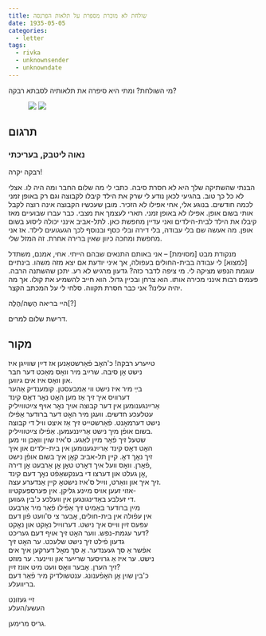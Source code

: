 ```yaml
---
title: שולחת לא מוכרת מספרת על תלאות הפרנסה
date: 1935-05-05
categories:
  - letter
tags:
  - rivka
  - unknownsender
  - unknowndate
---
```



מי השולחת? ומתי היא סיפרה את תלאותיה לסבתא רבקה?

<figure class="half">
    <a  href="/pupko-papers/assets/images/1955-05-05-hesche-1.jpg">
    <img src="/pupko-papers/assets/images/1955-05-05-hesche-1.jpg"></a>
    <a  href="/pupko-papers/assets/images/1955-05-05-hesche-2.jpg">
    <img src="/pupko-papers/assets/images/1955-05-05-hesche-2.jpg"></a>
</figure>

## תרגום
### נאוה ליטבק, בעריכתי

רבקה יקרה!

הבנתי שהשתיקה שלך היא לא חסרת סיבה. כתבי לי מה שלום החבר ומה היה לו.
אצלי לא כל כך טוב. בהגיעי לכאן נודע לי שרק את הילד קיבלו לקבוצה וגם רק באופן זמני לכמה
חודשים. בנוגע אלי, אחי אפילו לא הזכיר. מובן שעכשיו הקבוצה אינה רוצה לקבל אותי
בשום אופן. אפילו לא באופן זמני. תארי לעצמך את מצבי. כבר עברו שבועיים מאז קיבלו את הילד
לבית-הילדים ואני עדיין מחפשת כאן. לתל-אביב אינני יכולה ליסוע בשום אופן. מה אעשה שם בלי
עבודה, בלי דירה ובלי כסף ובנוסף לכך הגעגועים לילד. אז אני מחפשת ומחכה כיוון שאין ברירה
אחרת. זה המזל שלי.

מנקודת מבט [מסוימת] – אני באותם התנאים שבהם הייתי.
אחי, אמנם, משתדל [למצוא] לי עבודה בבית-החולים בעפולה, אך איני יודעת אם יצא מזה משהו.
בינתיים עוגמת הנפש מציקה לי. מי ציפה לדבר כזה?
גדעון מרגיש לא רע. יתכן שהשתנה הרבה. פעמים רבות אינני מכירה אותו. הוא צרחן ובכיין גדול.
הוא חייב להשמיע את קולו. אך מה יהיה עלינו? אני כבר חסרת תקווה. סלחי לי על המכתב הקצר.

היי בריאה
הֶשֶה/הֶלֶה[?]

דרישת שלום למרים.

## מקור

טײַערע רבקה! כ'האׇב פֿאַרשטאַנען אז דײַן שווײַגן איז  
נישט אׇן סיבה. שרײַב מיר וואׇס מאַכט דער חבר  
און וואׇס איז אים גיווען.  
בײַ מיר איז  נישט ווי אַמבעסטן. קומענדיק אַהער  
דערוויס איך זיך אַז מען האׇט נאׇר דאׇס קינד  
אַרײַנגענומען אין דער קבוצה אויך נאׇר אויף צײַטווײַליק  
עטלעכע חדשים. וועגן מיר האׇט דער ברודער אַפֿילו  
נישט דערמאׇנט. פֿאַרשטייט זיך אַז איצט וויל די קבוצה  
בשום אופֿן מיך נישט אַרײַננעמען. אַפֿילו צײַטווײַליק.  
שטעל זיך פֿאׇר מײַן לאַגע. ס'איז שוין וואׇכן ווי מען  
האׇט דאׇס קינד אַרײַנגענומען אין בית-ילדים און  איך  
זיך נאׇך דאׇ. קיין תל-אביב קאׇן איך בשום אופֿן נישט  
פֿאׇרן. וואׇס וועל איך דאׇרט טאׇן אׇן אַרבעט אׇן דירה,  
אׇן געלט און דערצו די בענקשאַפֿט נאׇך דעם קינד,  
זיך איך און וואַרט, ווײַל ס'איז נישטאׇ קיין אַנדערע עצה.  
אזוי זעען אויס מײַנע גליקן. אין פּערספעקטיוו-  
די זעלבע באַדינגונגען אין וועלכע כ'בין געווען.  
מײַן ברודער באַמיט זיך אַפֿילו פֿאַר מיר אַרבעט  
אין עפֿולה אין בית-חולים, אׇבער צי ס'וועט פֿון דעם  
עפּעס זײַן ווייס איך נישט. דערווײַל נאׇקט און נאׇקט  
דער עגמת-נפש. ווער האׇט זיך אויף דעם געריכט?  
גדעון פֿילט זיך נישט שלעכט. ער האׇט זיך  
אפֿשר אַ סך געענדער. אַ סך מאׇל דערקען איך אים  
נישט. ער איז אַ גרויסער שרײַער און וויינער. ער מוזט  
זיך הערן. אׇבער וואׇס וועט מיט אונז זײַן?  
כ'בין שוין אׇן האׇפֿענונג. ענטשולדיק מיר פֿאַר דעם  
בריוועלע.  

זיי געזונט  
העשע/העלע  

גריס מרימען.
